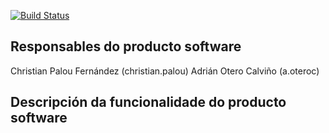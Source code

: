 [![Build Status](https://travis-ci.org/christianpalou/vvs.svg?branch=master)](https://travis-ci.org/christianpalou/vvs)

Responsables do producto software
---------------------------------
Christian Palou Fernández (christian.palou)
Adrián Otero Calviño (a.oteroc)

Descripción da funcionalidade do producto software
--------------------------------------------------



